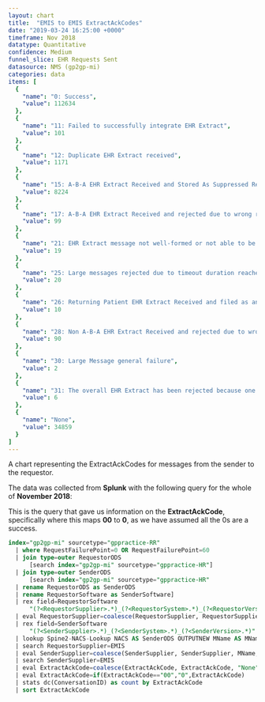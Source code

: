 ```yaml
---
layout: chart
title:  "EMIS to EMIS ExtractAckCodes"
date: "2019-03-24 16:25:00 +0000"
timeframe: Nov 2018
datatype: Quantitative
confidence: Medium
funnel_slice: EHR Requests Sent
datasource: NMS (gp2gp-mi)
categories: data
items: [
  {
    "name": "0: Success",
    "value": 112634
  },
  {
    "name": "11: Failed to successfully integrate EHR Extract",
    "value": 101
  },
  {
    "name": "12: Duplicate EHR Extract received",
    "value": 1171
  },
  {
    "name": "15: A-B-A EHR Extract Received and Stored As Suppressed Record",
    "value": 8224
  },
  {
    "name": "17: A-B-A EHR Extract Received and rejected due to wrong record or wrong patient",
    "value": 99
  },
  {
    "name": "21: EHR Extract message not well-formed or not able to be processed",
    "value": 19
  },
  {
    "name": "25: Large messages rejected due to timeout duration reached of overall transfer",
    "value": 20
  },
  {
    "name": "26: Returning Patient EHR Extract Received and filed as an attachment",
    "value": 10
  },
  {
    "name": "28: Non A-B-A EHR Extract Received and rejected due to wrong record or wrong patient",
    "value": 90
  },
  {
    "name": "30: Large Message general failure",
    "value": 2
  },
  {
    "name": "31: The overall EHR Extract has been rejected because one or more attachments via Large Messages were not received",
    "value": 6
  },
  {
    "name": "None",
    "value": 34859
  }
]
---
```

A chart representing the ExtractAckCodes for messages from the sender to the requestor.

The data was collected from **Splunk** with the following query for the whole of **November 2018**:

This is the query that gave us information on the **ExtractAckCode**, specifically where this maps **00** to **0**, as we have assumed all the 0s are a success.
```sql
index="gp2gp-mi" sourcetype="gppractice-RR"     
  | where RequestFailurePoint=0 OR RequestFailurePoint=60      
  | join type=outer RequestorODS
      [search index="gp2gp-mi" sourcetype="gppractice-HR"]      
  | join type=outer SenderODS          
      [search index="gp2gp-mi" sourcetype="gppractice-HR"            
  | rename RequestorODS as SenderODS            
  | rename RequestorSoftware as SenderSoftware]     
  | rex field=RequestorSoftware        
      "(?<RequestorSupplier>.*)_(?<RequestorSystem>.*)_(?<RequestorVersion>.*)"     
  | eval RequestorSupplier=coalesce(RequestorSupplier, RequestorSupplier, "Unknown")     
  | rex field=SenderSoftware        
      "(?<SenderSupplier>.*)_(?<SenderSystem>.*)_(?<SenderVersion>.*)"     
  | lookup Spine2-NACS-Lookup NACS AS SenderODS OUTPUTNEW MName AS MName     
  | search RequestorSupplier=EMIS 
  | eval SenderSupplier=coalesce(SenderSupplier, SenderSupplier, MName, MName, "Unknown")     
  | search SenderSupplier=EMIS 
  | eval ExtractAckCode=coalesce(ExtractAckCode, ExtractAckCode, "None")
  | eval ExtractAckCode=if(ExtractAckCode=="00","0",ExtractAckCode)
  | stats dc(ConversationID) as count by ExtractAckCode 
  | sort ExtractAckCode
```
